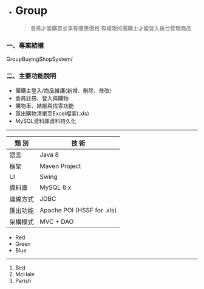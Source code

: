 *   # Group

    > 會員才能購買並享有優惠價格
    > 有權限的團購主才能登入後台管理商品


### 一、專案結構

GroupBuyingShopSystem/





### 二、主要功能說明
- 團購主登入/商品維護(新增、刪除、修改）
- 會員註冊、登入與購物
- 購物車、結帳與找零功能
- 匯出購物清單至Excel檔案(.xls)
- MySQL資料庫資料持久化

*****

|   類 別   |  技 術         | 
| --------  | --------      |
語言        |  Java 8
框架        |  Maven Project
UI          |  Swing
資料庫      |  MySQL 8.x
連線方式    |  JDBC
匯出功能    |  Apache POI (HSSF for .xls)
架構模式    |  MVC + DAO


*   Red
*   Green
*   Blue

*****

1.  Bird
2.  McHale
3.  Parish
   







